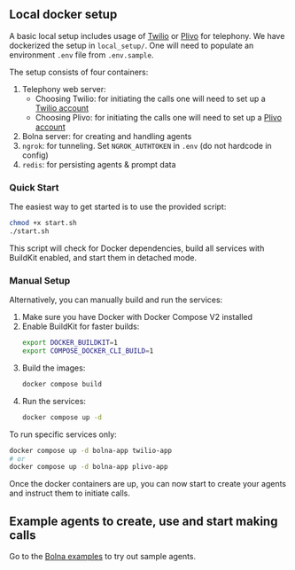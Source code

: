## Local docker setup

A basic local setup includes usage of [Twilio](local_setup/telephony_server/twilio_api_server.py) or [Plivo](local_setup/telephony_server/plivo_api_server.py) for telephony. We have dockerized the setup in `local_setup/`. One will need to populate an environment `.env` file from `.env.sample`.

The setup consists of four containers:

1. Telephony web server:
   * Choosing Twilio: for initiating the calls one will need to set up a [Twilio account](https://www.twilio.com/docs/usage/tutorials/how-to-use-your-free-trial-account)
   * Choosing Plivo: for initiating the calls one will need to set up a [Plivo account](https://www.plivo.com/)
2. Bolna server: for creating and handling agents 
3. `ngrok`: for tunneling. Set `NGROK_AUTHTOKEN` in `.env` (do not hardcode in config)
4. `redis`: for persisting agents & prompt data

### Quick Start

The easiest way to get started is to use the provided script:

```bash
chmod +x start.sh
./start.sh
```

This script will check for Docker dependencies, build all services with BuildKit enabled, and start them in detached mode.

### Manual Setup

Alternatively, you can manually build and run the services:

1. Make sure you have Docker with Docker Compose V2 installed
2. Enable BuildKit for faster builds:
   ```bash
   export DOCKER_BUILDKIT=1
   export COMPOSE_DOCKER_CLI_BUILD=1
   ```
3. Build the images:
   ```bash
   docker compose build
   ```
4. Run the services:
   ```bash
   docker compose up -d
   ```

To run specific services only:

```bash
docker compose up -d bolna-app twilio-app
# or
docker compose up -d bolna-app plivo-app
```

Once the docker containers are up, you can now start to create your agents and instruct them to initiate calls.



## Example agents to create, use and start making calls
Go to the [Bolna examples](https://examples.bolna.dev/) to try out sample agents.
